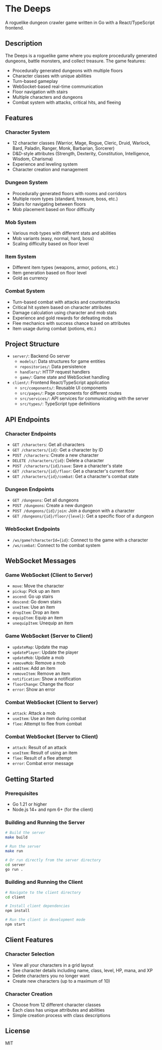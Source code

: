# The Deeps

A roguelike dungeon crawler game written in Go with a React/TypeScript frontend.

## Description

The Deeps is a roguelike game where you explore procedurally generated dungeons, battle monsters, and collect treasure. The game features:

- Procedurally generated dungeons with multiple floors
- Character classes with unique abilities
- Turn-based gameplay
- WebSocket-based real-time communication
- Floor navigation with stairs
- Multiple characters and dungeons
- Combat system with attacks, critical hits, and fleeing

## Features

### Character System
- 12 character classes (Warrior, Mage, Rogue, Cleric, Druid, Warlock, Bard, Paladin, Ranger, Monk, Barbarian, Sorcerer)
- D&D-style attributes (Strength, Dexterity, Constitution, Intelligence, Wisdom, Charisma)
- Experience and leveling system
- Character creation and management

### Dungeon System
- Procedurally generated floors with rooms and corridors
- Multiple room types (standard, treasure, boss, etc.)
- Stairs for navigating between floors
- Mob placement based on floor difficulty

### Mob System
- Various mob types with different stats and abilities
- Mob variants (easy, normal, hard, boss)
- Scaling difficulty based on floor level

### Item System
- Different item types (weapons, armor, potions, etc.)
- Item generation based on floor level
- Gold as currency

### Combat System
- Turn-based combat with attacks and counterattacks
- Critical hit system based on character attributes
- Damage calculation using character and mob stats
- Experience and gold rewards for defeating mobs
- Flee mechanics with success chance based on attributes
- Item usage during combat (potions, etc.)

## Project Structure

- `server/`: Backend Go server
  - `models/`: Data structures for game entities
  - `repositories/`: Data persistence
  - `handlers/`: HTTP request handlers
  - `game/`: Game state and WebSocket handling
- `client/`: Frontend React/TypeScript application
  - `src/components/`: Reusable UI components
  - `src/pages/`: Page components for different routes
  - `src/services/`: API services for communicating with the server
  - `src/types/`: TypeScript type definitions

## API Endpoints

### Character Endpoints
- `GET /characters`: Get all characters
- `GET /characters/{id}`: Get a character by ID
- `POST /characters`: Create a new character
- `DELETE /characters/{id}`: Delete a character
- `POST /characters/{id}/save`: Save a character's state
- `GET /characters/{id}/floor`: Get a character's current floor
- `GET /characters/{id}/combat`: Get a character's combat state

### Dungeon Endpoints
- `GET /dungeons`: Get all dungeons
- `POST /dungeons`: Create a new dungeon
- `POST /dungeons/{id}/join`: Join a dungeon with a character
- `GET /dungeons/{id}/floor/{level}`: Get a specific floor of a dungeon

### WebSocket Endpoints
- `/ws/game?characterId={id}`: Connect to the game with a character
- `/ws/combat`: Connect to the combat system

## WebSocket Messages

### Game WebSocket (Client to Server)
- `move`: Move the character
- `pickup`: Pick up an item
- `ascend`: Go up stairs
- `descend`: Go down stairs
- `useItem`: Use an item
- `dropItem`: Drop an item
- `equipItem`: Equip an item
- `unequipItem`: Unequip an item

### Game WebSocket (Server to Client)
- `updateMap`: Update the map
- `updatePlayer`: Update the player
- `updateMob`: Update a mob
- `removeMob`: Remove a mob
- `addItem`: Add an item
- `removeItem`: Remove an item
- `notification`: Show a notification
- `floorChange`: Change the floor
- `error`: Show an error

### Combat WebSocket (Client to Server)
- `attack`: Attack a mob
- `useItem`: Use an item during combat
- `flee`: Attempt to flee from combat

### Combat WebSocket (Server to Client)
- `attack`: Result of an attack
- `useItem`: Result of using an item
- `flee`: Result of a flee attempt
- `error`: Combat error message

## Getting Started

### Prerequisites
- Go 1.21 or higher
- Node.js 14+ and npm 6+ (for the client)

### Building and Running the Server
```bash
# Build the server
make build

# Run the server
make run

# Or run directly from the server directory
cd server
go run .
```

### Building and Running the Client
```bash
# Navigate to the client directory
cd client

# Install client dependencies
npm install

# Run the client in development mode
npm start
```

## Client Features

### Character Selection
- View all your characters in a grid layout
- See character details including name, class, level, HP, mana, and XP
- Delete characters you no longer want
- Create new characters (up to a maximum of 10)

### Character Creation
- Choose from 12 different character classes
- Each class has unique attributes and abilities
- Simple creation process with class descriptions

## License

MIT 